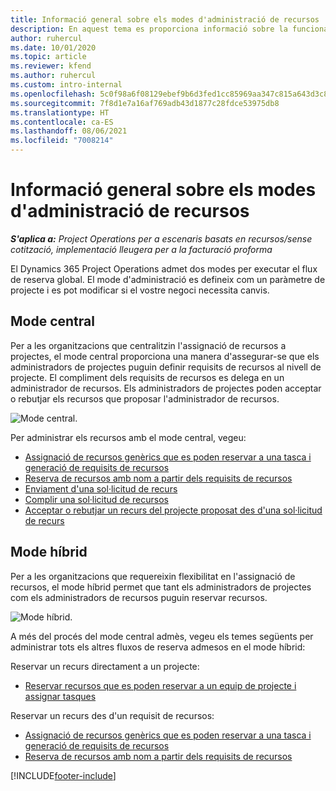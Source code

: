 ```yaml
---
title: Informació general sobre els modes d'administració de recursos
description: En aquest tema es proporciona informació sobre la funcionalitat d'Administració de recursos al Dynamics 365 Project Operations.
author: ruhercul
ms.date: 10/01/2020
ms.topic: article
ms.reviewer: kfend
ms.author: ruhercul
ms.custom: intro-internal
ms.openlocfilehash: 5c0f98a6f08129ebef9b6d3fed1cc85969aa347c815a643d3c8dd639b42c0e8c
ms.sourcegitcommit: 7f8d1e7a16af769adb43d1877c28fdce53975db8
ms.translationtype: HT
ms.contentlocale: ca-ES
ms.lasthandoff: 08/06/2021
ms.locfileid: "7008214"
---
```

# <a name="resource-management-modes-overview"></a>Informació general sobre els modes d'administració de recursos

_**S'aplica a:** Project Operations per a escenaris basats en recursos/sense cotització, implementació lleugera per a la facturació proforma_


El Dynamics 365 Project Operations admet dos modes per executar el flux de reserva global. El mode d'administració es defineix com un paràmetre de projecte i es pot modificar si el vostre negoci necessita canvis.    

## <a name="central-mode"></a>Mode central
Per a les organitzacions que centralitzin l'assignació de recursos a projectes, el mode central proporciona una manera d'assegurar-se que els administradors de projectes puguin definir requisits de recursos al nivell de projecte. El compliment dels requisits de recursos es delega en un administrador de recursos. Els administradors de projectes poden acceptar o rebutjar els recursos que proposar l'administrador de recursos.

![Mode central.](./media/resource-management-central.png)

Per administrar els recursos amb el mode central, vegeu:

- [Assignació de recursos genèrics que es poden reservar a una tasca i generació de requisits de recursos](/dynamics365/project-service/assign-generic-bookable-resource)
- [Reserva de recursos amb nom a partir dels requisits de recursos](/dynamics365/project-service/book-named-resource)
- [Enviament d'una sol·licitud de recurs](/dynamics365/project-service/submit-resource-request)
- [Complir una sol·licitud de recursos](/dynamics365/project-service/resource-management-fulfill-requests)
- [Acceptar o rebutjar un recurs del projecte proposat des d'una sol·licitud de recurs](/dynamics365/project-service/accept-reject-proposed-resource)

## <a name="hybrid-mode"></a>Mode híbrid
Per a les organitzacions que requereixin flexibilitat en l'assignació de recursos, el mode híbrid permet que tant els administradors de projectes com els administradors de recursos puguin reservar recursos.

![Mode híbrid.](./media/resource-management-hybrid.png)

A més del procés del mode central admès, vegeu els temes següents per administrar tots els altres fluxos de reserva admesos en el mode híbrid:

Reservar un recurs directament a un projecte:
- [Reservar recursos que es poden reservar a un equip de projecte i assignar tasques](/dynamics365/project-service/assign-named-bookable-resource)

Reservar un recurs des d'un requisit de recursos:
- [Assignació de recursos genèrics que es poden reservar a una tasca i generació de requisits de recursos](/dynamics365/project-service/assign-generic-bookable-resource)
- [Reserva de recursos amb nom a partir dels requisits de recursos](/dynamics365/project-service/book-named-resource)


[!INCLUDE[footer-include](../includes/footer-banner.md)]